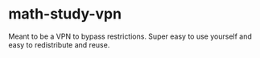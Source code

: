 # math-study-vpn
Meant to be a VPN to bypass restrictions. Super easy to use yourself and easy to redistribute and reuse.

